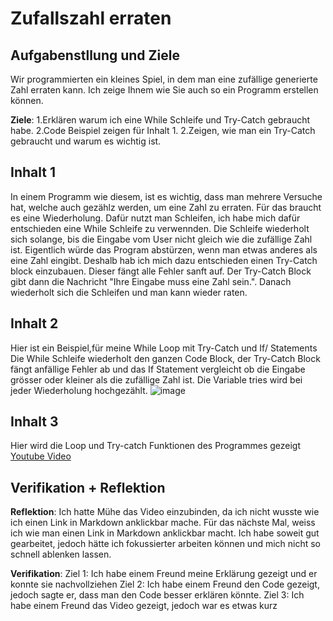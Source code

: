 # Zufallszahl erraten

## Aufgabenstllung und Ziele

Wir programmierten ein kleines Spiel, in dem man eine zufällige generierte Zahl erraten kann. Ich zeige Ihnem wie Sie auch so ein Programm erstellen können.

**Ziele**:
1.Erklären warum ich eine While Schleife und Try-Catch gebraucht habe.
2.Code Beispiel zeigen für Inhalt 1.
2.Zeigen, wie man ein Try-Catch gebraucht und warum es wichtig ist.


## Inhalt 1

In einem Programm wie diesem, ist es wichtig, dass man mehrere Versuche hat, welche auch gezählz werden, um eine Zahl zu erraten. Für das braucht es eine Wiederholung. Dafür nutzt man Schleifen, ich habe mich dafür entschieden eine While Schleife zu verwennden. Die Schleife wiederholt sich solange, bis die Eingabe vom User nicht gleich wie die zufällige Zahl ist. Eigentlich würde das Program abstürzen, wenn man etwas anderes als eine Zahl eingibt. Deshalb hab ich mich dazu entschieden einen Try-Catch block einzubauen. Dieser fängt alle Fehler sanft auf. Der Try-Catch Block gibt dann die Nachricht "Ihre Eingabe muss eine Zahl sein.". Danach wiederholt sich die Schleifen und man kann wieder raten.

## Inhalt 2

Hier ist ein Beispiel,für meine While Loop mit Try-Catch und If/ Statements
Die While Schleife wiederholt den ganzen Code Block, der Try-Catch Block fängt anfällige Fehler ab und das If Statement vergleicht ob die Eingabe grösser oder kleiner als die zufällige Zahl ist. Die Variable tries wird bei jeder Wiederholung hochgezählt.
![image](https://user-images.githubusercontent.com/56117612/134316793-e29d5a4c-58b9-4b58-ad1d-7c0f46a9b651.png)


## Inhalt 3

Hier wird die Loop und Try-catch Funktionen des Programmes gezeigt
[Youtube Video](https://youtu.be/POsZCMYCFYc)

## Verifikation + Reflektion 

**Reflektion**:
Ich hatte Mühe das Video einzubinden, da ich nicht wusste wie ich einen Link in Markdown anklickbar mache.
Für das nächste Mal, weiss ich wie man einen Link in Markdown anklickbar macht.
Ich habe soweit gut gearbeitet, jedoch hätte ich fokussierter arbeiten können und mich nicht so schnell ablenken lassen.

**Verifikation**:
Ziel 1: Ich habe einem Freund meine Erklärung gezeigt und er konnte sie nachvollziehen
Ziel 2: Ich habe einem Freund den Code gezeigt, jedoch sagte er, dass man den Code besser erklären könnte.
Ziel 3: Ich habe einem Freund das Video gezeigt, jedoch war es etwas kurz
